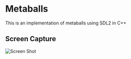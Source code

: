 # Metaballs

This is an implementation of metaballs using SDL2 in C++

## Screen Capture
![Screen Shot](https://github.com/BrandonBahret/Metaballs/blob/master/Animation.gif)
